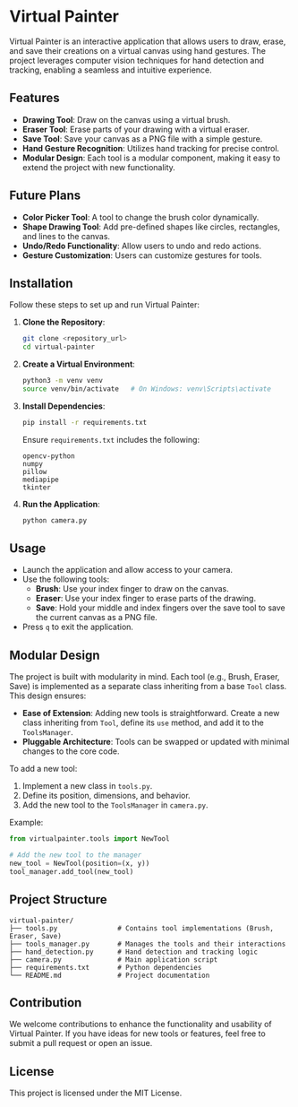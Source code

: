 # Virtual Painter

Virtual Painter is an interactive application that allows users to draw, erase, and save their creations on a virtual canvas using hand gestures. The project leverages computer vision techniques for hand detection and tracking, enabling a seamless and intuitive experience.

## Features

- **Drawing Tool**: Draw on the canvas using a virtual brush.
- **Eraser Tool**: Erase parts of your drawing with a virtual eraser.
- **Save Tool**: Save your canvas as a PNG file with a simple gesture.
- **Hand Gesture Recognition**: Utilizes hand tracking for precise control.
- **Modular Design**: Each tool is a modular component, making it easy to extend the project with new functionality.

## Future Plans

- **Color Picker Tool**: A tool to change the brush color dynamically.
- **Shape Drawing Tool**: Add pre-defined shapes like circles, rectangles, and lines to the canvas.
- **Undo/Redo Functionality**: Allow users to undo and redo actions.
- **Gesture Customization**: Users can customize gestures for tools.

## Installation

Follow these steps to set up and run Virtual Painter:

1. **Clone the Repository**:

   ```bash
   git clone <repository_url>
   cd virtual-painter
   ```

2. **Create a Virtual Environment**:

   ```bash
   python3 -m venv venv
   source venv/bin/activate   # On Windows: venv\Scripts\activate
   ```

3. **Install Dependencies**:

   ```bash
   pip install -r requirements.txt
   ```

   Ensure `requirements.txt` includes the following:

   ```
   opencv-python
   numpy
   pillow
   mediapipe
   tkinter
   ```

4. **Run the Application**:
   ```bash
   python camera.py
   ```

## Usage

- Launch the application and allow access to your camera.
- Use the following tools:
  - **Brush**: Use your index finger to draw on the canvas.
  - **Eraser**: Use your index finger to erase parts of the drawing.
  - **Save**: Hold your middle and index fingers over the save tool to save the current canvas as a PNG file.
- Press `q` to exit the application.

## Modular Design

The project is built with modularity in mind. Each tool (e.g., Brush, Eraser, Save) is implemented as a separate class inheriting from a base `Tool` class. This design ensures:

- **Ease of Extension**: Adding new tools is straightforward. Create a new class inheriting from `Tool`, define its `use` method, and add it to the `ToolsManager`.
- **Pluggable Architecture**: Tools can be swapped or updated with minimal changes to the core code.

To add a new tool:

1. Implement a new class in `tools.py`.
2. Define its position, dimensions, and behavior.
3. Add the new tool to the `ToolsManager` in `camera.py`.

Example:

```python
from virtualpainter.tools import NewTool

# Add the new tool to the manager
new_tool = NewTool(position=(x, y))
tool_manager.add_tool(new_tool)
```

## Project Structure

```
virtual-painter/
├── tools.py               # Contains tool implementations (Brush, Eraser, Save)
├── tools_manager.py       # Manages the tools and their interactions
├── hand_detection.py      # Hand detection and tracking logic
├── camera.py              # Main application script
├── requirements.txt       # Python dependencies
└── README.md              # Project documentation
```

## Contribution

We welcome contributions to enhance the functionality and usability of Virtual Painter. If you have ideas for new tools or features, feel free to submit a pull request or open an issue.

## License

This project is licensed under the MIT License.
